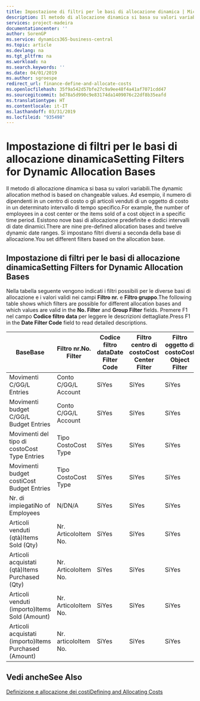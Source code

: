 ```yaml
---
title: Impostazione di filtri per le basi di allocazione dinamica | Microsoft Docs
description: Il metodo di allocazione dinamica si basa su valori variabili. Ad esempio, il numero di dipendenti in un centro di costo o gli articoli venduti di un oggetto di costo in un determinato intervallo di tempo specifico. Esistono nove basi di allocazione predefinite e dodici intervalli di date dinamici. Si impostano filtri diversi a seconda della base di allocazione.
services: project-madeira
documentationcenter: ''
author: SorenGP
ms.service: dynamics365-business-central
ms.topic: article
ms.devlang: na
ms.tgt_pltfrm: na
ms.workload: na
ms.search.keywords: ''
ms.date: 04/01/2019
ms.author: sgroespe
redirect_url: finance-define-and-allocate-costs
ms.openlocfilehash: 35f9a542d57bfe27c9a9ee48f4a41af7071cdd47
ms.sourcegitcommit: bd78a5d990c9e83174da1409076c22df8b35eafd
ms.translationtype: HT
ms.contentlocale: it-IT
ms.lasthandoff: 03/31/2019
ms.locfileid: "935498"
---
```

# <a name="setting-filters-for-dynamic-allocation-bases"></a><span data-ttu-id="7d714-106">Impostazione di filtri per le basi di allocazione dinamica</span><span class="sxs-lookup"><span data-stu-id="7d714-106">Setting Filters for Dynamic Allocation Bases</span></span>
<span data-ttu-id="7d714-107">Il metodo di allocazione dinamica si basa su valori variabili.</span><span class="sxs-lookup"><span data-stu-id="7d714-107">The dynamic allocation method is based on changeable values.</span></span> <span data-ttu-id="7d714-108">Ad esempio, il numero di dipendenti in un centro di costo o gli articoli venduti di un oggetto di costo in un determinato intervallo di tempo specifico.</span><span class="sxs-lookup"><span data-stu-id="7d714-108">For example, the number of employees in a cost center or the items sold of a cost object in a specific time period.</span></span> <span data-ttu-id="7d714-109">Esistono nove basi di allocazione predefinite e dodici intervalli di date dinamici.</span><span class="sxs-lookup"><span data-stu-id="7d714-109">There are nine pre-defined allocation bases and twelve dynamic date ranges.</span></span> <span data-ttu-id="7d714-110">Si impostano filtri diversi a seconda della base di allocazione.</span><span class="sxs-lookup"><span data-stu-id="7d714-110">You set different filters based on the allocation base.</span></span>  

## <a name="setting-filters-for-dynamic-allocation-bases"></a><span data-ttu-id="7d714-111">Impostazione di filtri per le basi di allocazione dinamica</span><span class="sxs-lookup"><span data-stu-id="7d714-111">Setting Filters for Dynamic Allocation Bases</span></span>  
 <span data-ttu-id="7d714-112">Nella tabella seguente vengono indicati i filtri possibili per le diverse basi di allocazione e i valori validi nei campi **Filtro nr.** e **Filtro gruppo**.</span><span class="sxs-lookup"><span data-stu-id="7d714-112">The following table shows which filters are possible for different allocation bases and which values are valid in the **No. Filter** and **Group Filter** fields.</span></span> <span data-ttu-id="7d714-113">Premere F1 nel campo **Codice filtro data** per leggere le descrizioni dettagliate.</span><span class="sxs-lookup"><span data-stu-id="7d714-113">Press F1 in the **Date Filter Code** field to read detailed descriptions.</span></span>  

|<span data-ttu-id="7d714-114">**Base**</span><span class="sxs-lookup"><span data-stu-id="7d714-114">**Base**</span></span>|<span data-ttu-id="7d714-115">**Filtro nr.**</span><span class="sxs-lookup"><span data-stu-id="7d714-115">**No. Filter**</span></span>|<span data-ttu-id="7d714-116">**Codice filtro data**</span><span class="sxs-lookup"><span data-stu-id="7d714-116">**Date Filter Code**</span></span>|<span data-ttu-id="7d714-117">**Filtro centro di costo**</span><span class="sxs-lookup"><span data-stu-id="7d714-117">**Cost Center Filter**</span></span>|<span data-ttu-id="7d714-118">**Filtro oggetto di costo**</span><span class="sxs-lookup"><span data-stu-id="7d714-118">**Cost Object Filter**</span></span>|<span data-ttu-id="7d714-119">**Filtro gruppo**</span><span class="sxs-lookup"><span data-stu-id="7d714-119">**Group Filter**</span></span>|  
|--------------|----------------------------------------|----------------------------------------------|------------------------------------------------|------------------------------------------------|------------------------------------------|  
|<span data-ttu-id="7d714-120">Movimenti C/G</span><span class="sxs-lookup"><span data-stu-id="7d714-120">G/L Entries</span></span>|<span data-ttu-id="7d714-121">Conto C/G</span><span class="sxs-lookup"><span data-stu-id="7d714-121">G/L Account</span></span>|<span data-ttu-id="7d714-122">Sì</span><span class="sxs-lookup"><span data-stu-id="7d714-122">Yes</span></span>|<span data-ttu-id="7d714-123">Sì</span><span class="sxs-lookup"><span data-stu-id="7d714-123">Yes</span></span>|<span data-ttu-id="7d714-124">Sì</span><span class="sxs-lookup"><span data-stu-id="7d714-124">Yes</span></span>|<span data-ttu-id="7d714-125">N/D</span><span class="sxs-lookup"><span data-stu-id="7d714-125">N/A</span></span>|  
|<span data-ttu-id="7d714-126">Movimenti budget C/G</span><span class="sxs-lookup"><span data-stu-id="7d714-126">G/L Budget Entries</span></span>|<span data-ttu-id="7d714-127">Conto C/G</span><span class="sxs-lookup"><span data-stu-id="7d714-127">G/L Account</span></span>|<span data-ttu-id="7d714-128">Sì</span><span class="sxs-lookup"><span data-stu-id="7d714-128">Yes</span></span>|<span data-ttu-id="7d714-129">Sì</span><span class="sxs-lookup"><span data-stu-id="7d714-129">Yes</span></span>|<span data-ttu-id="7d714-130">Sì</span><span class="sxs-lookup"><span data-stu-id="7d714-130">Yes</span></span>|<span data-ttu-id="7d714-131">Nome budget C/G</span><span class="sxs-lookup"><span data-stu-id="7d714-131">G/L Budget Name</span></span>|  
|<span data-ttu-id="7d714-132">Movimenti del tipo di costo</span><span class="sxs-lookup"><span data-stu-id="7d714-132">Cost Type Entries</span></span>|<span data-ttu-id="7d714-133">Tipo Costo</span><span class="sxs-lookup"><span data-stu-id="7d714-133">Cost Type</span></span>|<span data-ttu-id="7d714-134">Sì</span><span class="sxs-lookup"><span data-stu-id="7d714-134">Yes</span></span>|<span data-ttu-id="7d714-135">Sì</span><span class="sxs-lookup"><span data-stu-id="7d714-135">Yes</span></span>|<span data-ttu-id="7d714-136">Sì</span><span class="sxs-lookup"><span data-stu-id="7d714-136">Yes</span></span>|<span data-ttu-id="7d714-137">N/D</span><span class="sxs-lookup"><span data-stu-id="7d714-137">N/A</span></span>|  
|<span data-ttu-id="7d714-138">Movimenti budget costi</span><span class="sxs-lookup"><span data-stu-id="7d714-138">Cost Budget Entries</span></span>|<span data-ttu-id="7d714-139">Tipo Costo</span><span class="sxs-lookup"><span data-stu-id="7d714-139">Cost Type</span></span>|<span data-ttu-id="7d714-140">Sì</span><span class="sxs-lookup"><span data-stu-id="7d714-140">Yes</span></span>|<span data-ttu-id="7d714-141">Sì</span><span class="sxs-lookup"><span data-stu-id="7d714-141">Yes</span></span>|<span data-ttu-id="7d714-142">Sì</span><span class="sxs-lookup"><span data-stu-id="7d714-142">Yes</span></span>|<span data-ttu-id="7d714-143">Nome Budget</span><span class="sxs-lookup"><span data-stu-id="7d714-143">Budget Name</span></span>|  
|<span data-ttu-id="7d714-144">Nr. di impiegati</span><span class="sxs-lookup"><span data-stu-id="7d714-144">No of Employees</span></span>|<span data-ttu-id="7d714-145">N/D</span><span class="sxs-lookup"><span data-stu-id="7d714-145">N/A</span></span>|<span data-ttu-id="7d714-146">Sì</span><span class="sxs-lookup"><span data-stu-id="7d714-146">Yes</span></span>|<span data-ttu-id="7d714-147">Sì</span><span class="sxs-lookup"><span data-stu-id="7d714-147">Yes</span></span>|<span data-ttu-id="7d714-148">Sì</span><span class="sxs-lookup"><span data-stu-id="7d714-148">Yes</span></span>|<span data-ttu-id="7d714-149">N/D</span><span class="sxs-lookup"><span data-stu-id="7d714-149">N/A</span></span>|  
|<span data-ttu-id="7d714-150">Articoli venduti (qtà)</span><span class="sxs-lookup"><span data-stu-id="7d714-150">Items Sold (Qty)</span></span>|<span data-ttu-id="7d714-151">Nr. Articolo</span><span class="sxs-lookup"><span data-stu-id="7d714-151">Item No.</span></span>|<span data-ttu-id="7d714-152">Sì</span><span class="sxs-lookup"><span data-stu-id="7d714-152">Yes</span></span>|<span data-ttu-id="7d714-153">Sì</span><span class="sxs-lookup"><span data-stu-id="7d714-153">Yes</span></span>|<span data-ttu-id="7d714-154">Sì</span><span class="sxs-lookup"><span data-stu-id="7d714-154">Yes</span></span>|<span data-ttu-id="7d714-155">Cat. reg. magazzino</span><span class="sxs-lookup"><span data-stu-id="7d714-155">Inventory Posting Group</span></span>|  
|<span data-ttu-id="7d714-156">Articoli acquistati (qtà)</span><span class="sxs-lookup"><span data-stu-id="7d714-156">Items Purchased (Qty)</span></span>|<span data-ttu-id="7d714-157">Nr. Articolo</span><span class="sxs-lookup"><span data-stu-id="7d714-157">Item No.</span></span>|<span data-ttu-id="7d714-158">Sì</span><span class="sxs-lookup"><span data-stu-id="7d714-158">Yes</span></span>|<span data-ttu-id="7d714-159">Sì</span><span class="sxs-lookup"><span data-stu-id="7d714-159">Yes</span></span>|<span data-ttu-id="7d714-160">Sì</span><span class="sxs-lookup"><span data-stu-id="7d714-160">Yes</span></span>|<span data-ttu-id="7d714-161">Cat. reg. magazzino</span><span class="sxs-lookup"><span data-stu-id="7d714-161">Inventory Posting Group</span></span>|  
|<span data-ttu-id="7d714-162">Articoli venduti (importo)</span><span class="sxs-lookup"><span data-stu-id="7d714-162">Items Sold (Amount)</span></span>|<span data-ttu-id="7d714-163">Nr. Articolo</span><span class="sxs-lookup"><span data-stu-id="7d714-163">Item No.</span></span>|<span data-ttu-id="7d714-164">Sì</span><span class="sxs-lookup"><span data-stu-id="7d714-164">Yes</span></span>|<span data-ttu-id="7d714-165">Sì</span><span class="sxs-lookup"><span data-stu-id="7d714-165">Yes</span></span>|<span data-ttu-id="7d714-166">Sì</span><span class="sxs-lookup"><span data-stu-id="7d714-166">Yes</span></span>|<span data-ttu-id="7d714-167">Cat. reg. magazzino</span><span class="sxs-lookup"><span data-stu-id="7d714-167">Inventory Posting Group</span></span>|  
|<span data-ttu-id="7d714-168">Articoli acquistati (importo)</span><span class="sxs-lookup"><span data-stu-id="7d714-168">Items Purchased (Amount)</span></span>|<span data-ttu-id="7d714-169">Nr. articolo</span><span class="sxs-lookup"><span data-stu-id="7d714-169">Item No.</span></span>|<span data-ttu-id="7d714-170">Sì</span><span class="sxs-lookup"><span data-stu-id="7d714-170">Yes</span></span>|<span data-ttu-id="7d714-171">Sì</span><span class="sxs-lookup"><span data-stu-id="7d714-171">Yes</span></span>|<span data-ttu-id="7d714-172">Sì</span><span class="sxs-lookup"><span data-stu-id="7d714-172">Yes</span></span>|<span data-ttu-id="7d714-173">Gruppo registrazione magazzino</span><span class="sxs-lookup"><span data-stu-id="7d714-173">Inventory Posting Group</span></span>|  

## <a name="see-also"></a><span data-ttu-id="7d714-174">Vedi anche</span><span class="sxs-lookup"><span data-stu-id="7d714-174">See Also</span></span>  
[<span data-ttu-id="7d714-175">Definizione e allocazione dei costi</span><span class="sxs-lookup"><span data-stu-id="7d714-175">Defining and Allocating Costs</span></span>](finance-define-and-allocate-costs.md)
